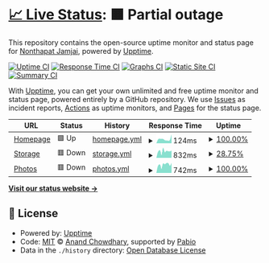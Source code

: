 # [📈 Live Status](https://status.deknoinarak.com): <!--live status--> **🟧 Partial outage**

This repository contains the open-source uptime monitor and status page for [Nonthapat Jamjai](https://status.deknoinarak.com), powered by [Upptime](https://github.com/upptime/upptime).

[![Uptime CI](https://github.com/deknoinarak/status/workflows/Uptime%20CI/badge.svg)](https://github.com/deknoinarak/status/actions?query=workflow%3A%22Uptime+CI%22)
[![Response Time CI](https://github.com/deknoinarak/status/workflows/Response%20Time%20CI/badge.svg)](https://github.com/deknoinarak/status/actions?query=workflow%3A%22Response+Time+CI%22)
[![Graphs CI](https://github.com/deknoinarak/status/workflows/Graphs%20CI/badge.svg)](https://github.com/deknoinarak/status/actions?query=workflow%3A%22Graphs+CI%22)
[![Static Site CI](https://github.com/deknoinarak/status/workflows/Static%20Site%20CI/badge.svg)](https://github.com/deknoinarak/status/actions?query=workflow%3A%22Static+Site+CI%22)
[![Summary CI](https://github.com/deknoinarak/status/workflows/Summary%20CI/badge.svg)](https://github.com/deknoinarak/status/actions?query=workflow%3A%22Summary+CI%22)

With [Upptime](https://upptime.js.org), you can get your own unlimited and free uptime monitor and status page, powered entirely by a GitHub repository. We use [Issues](https://github.com/deknoinarak/status/issues) as incident reports, [Actions](https://github.com/deknoinarak/status/actions) as uptime monitors, and [Pages](https://status.deknoinarak.com) for the status page.

<!--start: status pages-->
<!-- This summary is generated by Upptime (https://github.com/upptime/upptime) -->
<!-- Do not edit this manually, your changes will be overwritten -->
<!-- prettier-ignore -->
| URL | Status | History | Response Time | Uptime |
| --- | ------ | ------- | ------------- | ------ |
| <img alt="" src="https://icons.duckduckgo.com/ip3/www.deknoinarak.com.ico" height="13"> [Homepage](https://www.deknoinarak.com) | 🟩 Up | [homepage.yml](https://github.com/Deknoinarak/status/commits/HEAD/history/homepage.yml) | <details><summary><img alt="Response time graph" src="./graphs/homepage/response-time-week.png" height="20"> 124ms</summary><br><a href="https://status.deknoinarak.com/history/homepage"><img alt="Response time 197" src="https://img.shields.io/endpoint?url=https%3A%2F%2Fraw.githubusercontent.com%2FDeknoinarak%2Fstatus%2FHEAD%2Fapi%2Fhomepage%2Fresponse-time.json"></a><br><a href="https://status.deknoinarak.com/history/homepage"><img alt="24-hour response time 254" src="https://img.shields.io/endpoint?url=https%3A%2F%2Fraw.githubusercontent.com%2FDeknoinarak%2Fstatus%2FHEAD%2Fapi%2Fhomepage%2Fresponse-time-day.json"></a><br><a href="https://status.deknoinarak.com/history/homepage"><img alt="7-day response time 124" src="https://img.shields.io/endpoint?url=https%3A%2F%2Fraw.githubusercontent.com%2FDeknoinarak%2Fstatus%2FHEAD%2Fapi%2Fhomepage%2Fresponse-time-week.json"></a><br><a href="https://status.deknoinarak.com/history/homepage"><img alt="30-day response time 296" src="https://img.shields.io/endpoint?url=https%3A%2F%2Fraw.githubusercontent.com%2FDeknoinarak%2Fstatus%2FHEAD%2Fapi%2Fhomepage%2Fresponse-time-month.json"></a><br><a href="https://status.deknoinarak.com/history/homepage"><img alt="1-year response time 197" src="https://img.shields.io/endpoint?url=https%3A%2F%2Fraw.githubusercontent.com%2FDeknoinarak%2Fstatus%2FHEAD%2Fapi%2Fhomepage%2Fresponse-time-year.json"></a></details> | <details><summary><a href="https://status.deknoinarak.com/history/homepage">100.00%</a></summary><a href="https://status.deknoinarak.com/history/homepage"><img alt="All-time uptime 99.98%" src="https://img.shields.io/endpoint?url=https%3A%2F%2Fraw.githubusercontent.com%2FDeknoinarak%2Fstatus%2FHEAD%2Fapi%2Fhomepage%2Fuptime.json"></a><br><a href="https://status.deknoinarak.com/history/homepage"><img alt="24-hour uptime 100.00%" src="https://img.shields.io/endpoint?url=https%3A%2F%2Fraw.githubusercontent.com%2FDeknoinarak%2Fstatus%2FHEAD%2Fapi%2Fhomepage%2Fuptime-day.json"></a><br><a href="https://status.deknoinarak.com/history/homepage"><img alt="7-day uptime 100.00%" src="https://img.shields.io/endpoint?url=https%3A%2F%2Fraw.githubusercontent.com%2FDeknoinarak%2Fstatus%2FHEAD%2Fapi%2Fhomepage%2Fuptime-week.json"></a><br><a href="https://status.deknoinarak.com/history/homepage"><img alt="30-day uptime 99.95%" src="https://img.shields.io/endpoint?url=https%3A%2F%2Fraw.githubusercontent.com%2FDeknoinarak%2Fstatus%2FHEAD%2Fapi%2Fhomepage%2Fuptime-month.json"></a><br><a href="https://status.deknoinarak.com/history/homepage"><img alt="1-year uptime 99.98%" src="https://img.shields.io/endpoint?url=https%3A%2F%2Fraw.githubusercontent.com%2FDeknoinarak%2Fstatus%2FHEAD%2Fapi%2Fhomepage%2Fuptime-year.json"></a></details>
| <img alt="" src="https://icons.duckduckgo.com/ip3/nc.deknoinarak.com.ico" height="13"> [Storage](https://nc.deknoinarak.com/cron.php) | 🟥 Down | [storage.yml](https://github.com/Deknoinarak/status/commits/HEAD/history/storage.yml) | <details><summary><img alt="Response time graph" src="./graphs/storage/response-time-week.png" height="20"> 832ms</summary><br><a href="https://status.deknoinarak.com/history/storage"><img alt="Response time 1380" src="https://img.shields.io/endpoint?url=https%3A%2F%2Fraw.githubusercontent.com%2FDeknoinarak%2Fstatus%2FHEAD%2Fapi%2Fstorage%2Fresponse-time.json"></a><br><a href="https://status.deknoinarak.com/history/storage"><img alt="24-hour response time 617" src="https://img.shields.io/endpoint?url=https%3A%2F%2Fraw.githubusercontent.com%2FDeknoinarak%2Fstatus%2FHEAD%2Fapi%2Fstorage%2Fresponse-time-day.json"></a><br><a href="https://status.deknoinarak.com/history/storage"><img alt="7-day response time 832" src="https://img.shields.io/endpoint?url=https%3A%2F%2Fraw.githubusercontent.com%2FDeknoinarak%2Fstatus%2FHEAD%2Fapi%2Fstorage%2Fresponse-time-week.json"></a><br><a href="https://status.deknoinarak.com/history/storage"><img alt="30-day response time 1177" src="https://img.shields.io/endpoint?url=https%3A%2F%2Fraw.githubusercontent.com%2FDeknoinarak%2Fstatus%2FHEAD%2Fapi%2Fstorage%2Fresponse-time-month.json"></a><br><a href="https://status.deknoinarak.com/history/storage"><img alt="1-year response time 1380" src="https://img.shields.io/endpoint?url=https%3A%2F%2Fraw.githubusercontent.com%2FDeknoinarak%2Fstatus%2FHEAD%2Fapi%2Fstorage%2Fresponse-time-year.json"></a></details> | <details><summary><a href="https://status.deknoinarak.com/history/storage">28.75%</a></summary><a href="https://status.deknoinarak.com/history/storage"><img alt="All-time uptime 83.50%" src="https://img.shields.io/endpoint?url=https%3A%2F%2Fraw.githubusercontent.com%2FDeknoinarak%2Fstatus%2FHEAD%2Fapi%2Fstorage%2Fuptime.json"></a><br><a href="https://status.deknoinarak.com/history/storage"><img alt="24-hour uptime 0.00%" src="https://img.shields.io/endpoint?url=https%3A%2F%2Fraw.githubusercontent.com%2FDeknoinarak%2Fstatus%2FHEAD%2Fapi%2Fstorage%2Fuptime-day.json"></a><br><a href="https://status.deknoinarak.com/history/storage"><img alt="7-day uptime 28.75%" src="https://img.shields.io/endpoint?url=https%3A%2F%2Fraw.githubusercontent.com%2FDeknoinarak%2Fstatus%2FHEAD%2Fapi%2Fstorage%2Fuptime-week.json"></a><br><a href="https://status.deknoinarak.com/history/storage"><img alt="30-day uptime 83.22%" src="https://img.shields.io/endpoint?url=https%3A%2F%2Fraw.githubusercontent.com%2FDeknoinarak%2Fstatus%2FHEAD%2Fapi%2Fstorage%2Fuptime-month.json"></a><br><a href="https://status.deknoinarak.com/history/storage"><img alt="1-year uptime 83.50%" src="https://img.shields.io/endpoint?url=https%3A%2F%2Fraw.githubusercontent.com%2FDeknoinarak%2Fstatus%2FHEAD%2Fapi%2Fstorage%2Fuptime-year.json"></a></details>
| <img alt="" src="https://icons.duckduckgo.com/ip3/immich.deknoinarak.com.ico" height="13"> [Photos](https://immich.deknoinarak.com) | 🟥 Down | [photos.yml](https://github.com/Deknoinarak/status/commits/HEAD/history/photos.yml) | <details><summary><img alt="Response time graph" src="./graphs/photos/response-time-week.png" height="20"> 742ms</summary><br><a href="https://status.deknoinarak.com/history/photos"><img alt="Response time 815" src="https://img.shields.io/endpoint?url=https%3A%2F%2Fraw.githubusercontent.com%2FDeknoinarak%2Fstatus%2FHEAD%2Fapi%2Fphotos%2Fresponse-time.json"></a><br><a href="https://status.deknoinarak.com/history/photos"><img alt="24-hour response time 534" src="https://img.shields.io/endpoint?url=https%3A%2F%2Fraw.githubusercontent.com%2FDeknoinarak%2Fstatus%2FHEAD%2Fapi%2Fphotos%2Fresponse-time-day.json"></a><br><a href="https://status.deknoinarak.com/history/photos"><img alt="7-day response time 742" src="https://img.shields.io/endpoint?url=https%3A%2F%2Fraw.githubusercontent.com%2FDeknoinarak%2Fstatus%2FHEAD%2Fapi%2Fphotos%2Fresponse-time-week.json"></a><br><a href="https://status.deknoinarak.com/history/photos"><img alt="30-day response time 830" src="https://img.shields.io/endpoint?url=https%3A%2F%2Fraw.githubusercontent.com%2FDeknoinarak%2Fstatus%2FHEAD%2Fapi%2Fphotos%2Fresponse-time-month.json"></a><br><a href="https://status.deknoinarak.com/history/photos"><img alt="1-year response time 815" src="https://img.shields.io/endpoint?url=https%3A%2F%2Fraw.githubusercontent.com%2FDeknoinarak%2Fstatus%2FHEAD%2Fapi%2Fphotos%2Fresponse-time-year.json"></a></details> | <details><summary><a href="https://status.deknoinarak.com/history/photos">100.00%</a></summary><a href="https://status.deknoinarak.com/history/photos"><img alt="All-time uptime 96.69%" src="https://img.shields.io/endpoint?url=https%3A%2F%2Fraw.githubusercontent.com%2FDeknoinarak%2Fstatus%2FHEAD%2Fapi%2Fphotos%2Fuptime.json"></a><br><a href="https://status.deknoinarak.com/history/photos"><img alt="24-hour uptime 99.99%" src="https://img.shields.io/endpoint?url=https%3A%2F%2Fraw.githubusercontent.com%2FDeknoinarak%2Fstatus%2FHEAD%2Fapi%2Fphotos%2Fuptime-day.json"></a><br><a href="https://status.deknoinarak.com/history/photos"><img alt="7-day uptime 100.00%" src="https://img.shields.io/endpoint?url=https%3A%2F%2Fraw.githubusercontent.com%2FDeknoinarak%2Fstatus%2FHEAD%2Fapi%2Fphotos%2Fuptime-week.json"></a><br><a href="https://status.deknoinarak.com/history/photos"><img alt="30-day uptime 99.62%" src="https://img.shields.io/endpoint?url=https%3A%2F%2Fraw.githubusercontent.com%2FDeknoinarak%2Fstatus%2FHEAD%2Fapi%2Fphotos%2Fuptime-month.json"></a><br><a href="https://status.deknoinarak.com/history/photos"><img alt="1-year uptime 96.69%" src="https://img.shields.io/endpoint?url=https%3A%2F%2Fraw.githubusercontent.com%2FDeknoinarak%2Fstatus%2FHEAD%2Fapi%2Fphotos%2Fuptime-year.json"></a></details>

<!--end: status pages-->

[**Visit our status website →**](https://status.deknoinarak.com)

## 📄 License

- Powered by: [Upptime](https://github.com/upptime/upptime)
- Code: [MIT](./LICENSE) © [Anand Chowdhary](https://anandchowdhary.com), supported by [Pabio](https://pabio.com)
- Data in the `./history` directory: [Open Database License](https://opendatacommons.org/licenses/odbl/1-0/)
